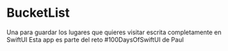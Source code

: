 # BucketList
Una para guardar los lugares que quieres visitar escrita completamente en SwiftUI
Esta app es parte del reto #100DaysOfSwiftUI de Paul 
